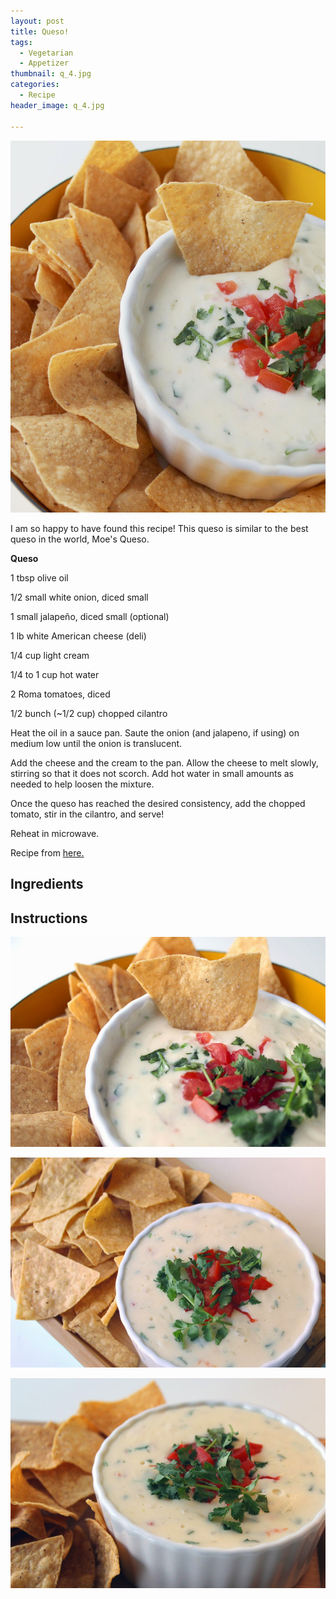 ```yaml
---
layout: post
title: Queso!
tags:
  - Vegetarian
  - Appetizer
thumbnail: q_4.jpg
categories:
  - Recipe
header_image: q_4.jpg

---
```


![Image of Queso!.](/upload/q_4.jpg)

I am so happy to have found this recipe! This queso is similar to the best queso in the world, Moe's Queso.

  

**Queso**

1 tbsp olive oil

1/2 small white onion, diced small

1 small jalapeño, diced small (optional)

1 lb white American cheese (deli)

1/4 cup light cream

1/4 to 1 cup hot water

2 Roma tomatoes, diced

1/2 bunch (~1/2 cup) chopped cilantro

  

Heat the oil in a sauce pan. Saute the onion (and jalapeno, if using) on medium low until the onion is translucent. 

  

Add the cheese and the cream to the pan. Allow the cheese to melt slowly, stirring so that it does not scorch. Add hot water in small amounts as needed to help loosen the mixture.

  

Once the queso has reached the desired consistency, add the chopped tomato, stir in the cilantro, and serve!

  

Reheat in microwave.

  

Recipe from [here.](http://www.jasonandshawnda.com/foodiebride/archives/2135)

## Ingredients



## Instructions







![Image of Queso!.](/upload/q_3.jpg)

![Image of Queso!.](/upload/q_1.jpg)

![Image of Queso!.](/upload/q_2.jpg)